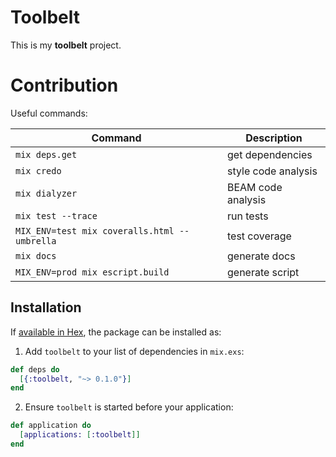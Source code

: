 # Toolbelt

This is my **toolbelt** project.

# Contribution

Useful commands:

| Command                                      | Description         |
| -------------------------------------------- | ------------------- |
| `mix deps.get`                               | get dependencies    |
| `mix credo`                                  | style code analysis |
| `mix dialyzer`                               | BEAM code analysis  |
| `mix test --trace`                           | run tests           |
| `MIX_ENV=test mix coveralls.html --umbrella` | test coverage       |
| `mix docs`                                   | generate docs       |
| `MIX_ENV=prod mix escript.build`             | generate script     |

## Installation

If [available in Hex](https://hex.pm/docs/publish), the package can be installed as:

1. Add `toolbelt` to your list of dependencies in `mix.exs`:

```elixir
def deps do
  [{:toolbelt, "~> 0.1.0"}]
end
```

2. Ensure `toolbelt` is started before your application:

```elixir
def application do
  [applications: [:toolbelt]]
end
```

